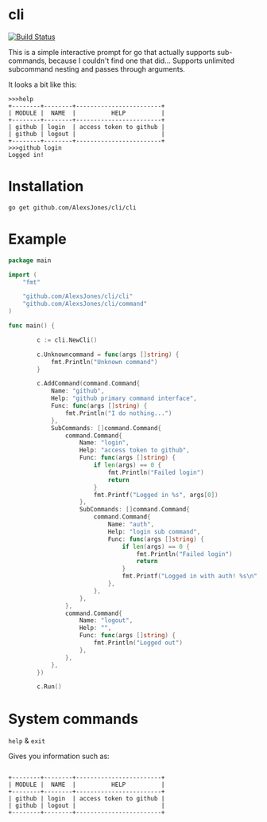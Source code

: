 # cli

[![Build Status](https://travis-ci.org/AlexsJones/cli.svg?branch=master)](https://travis-ci.org/AlexsJones/cli)

This is a simple interactive prompt for go that actually supports sub-commands, because I couldn't find one that did...
Supports unlimited subcommand nesting and passes through arguments.

It looks a bit like this:
```
>>>help  
+--------+--------+------------------------+
| MODULE |  NAME  |          HELP          |
+--------+--------+------------------------+
| github | login  | access token to github |
| github | logout |                        |
+--------+--------+------------------------+
>>>github login
Logged in!

```


# Installation

```
go get github.com/AlexsJones/cli/cli
```

# Example

```go
package main

import (
	"fmt"

	"github.com/AlexsJones/cli/cli"
	"github.com/AlexsJones/cli/command"
)

func main() {

		c := cli.NewCli()

		c.Unknowncommand = func(args []string) {
			fmt.Println("Unknown command")
		}

		c.AddCommand(command.Command{
			Name: "github",
			Help: "github primary command interface",
			Func: func(args []string) {
				fmt.Println("I do nothing...")
			},
			SubCommands: []command.Command{
				command.Command{
					Name: "login",
					Help: "access token to github",
					Func: func(args []string) {
						if len(args) == 0 {
							fmt.Println("Failed login")
							return
						}
						fmt.Printf("Logged in %s", args[0])
					},
					SubCommands: []command.Command{
						command.Command{
							Name: "auth",
							Help: "login sub command",
							Func: func(args []string) {
								if len(args) == 0 {
									fmt.Println("Failed login")
									return
								}
								fmt.Printf("Logged in with auth! %s\n", args[0])
							},
						},
					},
				},
				command.Command{
					Name: "logout",
					Help: "",
					Func: func(args []string) {
						fmt.Println("Logged out")
					},
				},
			},
		})

		c.Run()

```

# System commands

`help` & `exit`

Gives you information such as:

```

+--------+--------+------------------------+
| MODULE |  NAME  |          HELP          |
+--------+--------+------------------------+
| github | login  | access token to github |
| github | logout |                        |
+--------+--------+------------------------+

```
